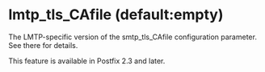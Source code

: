 # lmtp_tls_CAfile (default:empty) 

 The LMTP-specific version of the smtp_tls_CAfile
configuration parameter.  See there for details. 

 This feature is available in Postfix 2.3 and later. 


